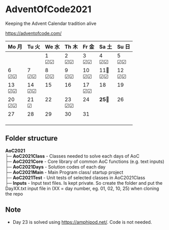 # AdventOfCode2021

 Keeping the Advent Calendar tradition alive

<https://adventofcode.com/>

 Mo 月 | Tu 火 | We 水 | Th 木 | Fr 金 | Sa 土 | Su 日
----|----|----|----|----|----|----
|||1<br>&#9745;&#9745;|2<br>&#9745;&#9745;|3<br>&#9745;&#9745;|4<br>&#9745;&#9745;|5<br>&#9745;&#9745;
6<br>&#9745;&#9745;|7<br>&#9745;&#9745;|8<br>&#9745;&#9745;|9<br>&#9745;&#9745;|10<br>&#9745;&#9745;|11🎂<br>&#9745;&#9745;|12<br>&#9745;&#9745;
13<br>&#9745;&#9745;|14<br>&#9745;&#9745;|15<br><br>|16<br><br>|17<br>&#9745;&#9745;|18<br><br>|19<br><br>
20<br>&#9745;&#9745;|21<br>&#9745;|22<br><br>|23<br>&#9745;&#9745;|24<br><br>|**25**🎄<br><br>|26<br><br>
27<br><br>|28<br><br>|29<br><br>|30<br><br>|31<br><br>

## Folder structure

**AoC2021** <br>
├─ **AoC2021Class** - Classes needed to solve each days of AoC <br>
├─ **AoC2021Core** - Core library of common AoC functions (e.g. text inputs) <br>
├─ **AoC2021Days** - Solution codes of each day <br>
├─ **AoC2021Main** - Main Program class/ startup project <br>
├─ **AoC2021Test** - Unit tests of selected classes in AoC2021Class <br>
├─ **Inputs** - Input text files. Is kept private. So create the folder and put the DayXX.txt input file in (XX = day number, eg. 01, 02, 10, 25) when cloning the repo <br>

## Note

* Day 23 is solved using <https://amphipod.net/>. Code is not needed.
